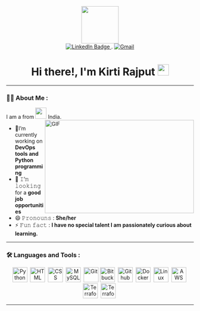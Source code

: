 <div id="header" align = "center">
  <img src="https://media1.giphy.com/media/OWgDiFQbtizpdLewE5/giphy.gif?cid=ecf05e4728q9o24rcoqs17c0dmt2nhl322esfrqw64x8mqk2&rid=giphy.gif&ct=g" width="100"/>
<div id="badges">
  <a href="https://github.com/KIRTI639">
    <img src="https://img.shields.io/badge/LinkedIn-blue?style=for-the-badge&logo=linkedin&logoColor=white" alt="LinkedIn Badge"/>
  </a>.
  <a href="mailto:kirtirajput63969@gmail.com">
    <img src="https://img.shields.io/badge/Gmail-D14836?style=for-the-badge&logo=gmail&logoColor=white" alt="Gmail"/>
  </a>
  <!-- <a href="https://vishalpande.github.io/#/">
    <img src="https://img.shields.io/badge/website-000000?style=for-the-badge&logo=About.me&logoColor=white" alt="website Badge"/>
  </a> -->
</div>

  <!-- <img src="https://komarev.com/ghpvc/?username=vishalpande&style=flat-square&color=blue" alt=""/> -->


  <h1>
     Hi there!, I'm Kirti Rajput
  <img src="https://media.giphy.com/media/hvRJCLFzcasrR4ia7z/giphy.gif" width="30px"/>
</h1>

</div>

</div>

---

### :woman_technologist: About Me :

I am a from <img src="https://media.giphy.com/media/WUlplcMpOCEmTGBtBW/giphy.gif" width="30">  India.
<img align="right" height="250" width="400" alt="GIF" src="https://media.tenor.com/AlUkiGkR2j8AAAAM/new-game-ahagon-umiko-programming.gif"/>

- 🔭I’m currently working on **DevOps tools and Python programming**
- 👯 𝙸’𝚖 𝚕𝚘𝚘𝚔𝚒𝚗𝚐 for a  **good job opportunities**
- 😄 𝙿𝚛𝚘𝚗𝚘𝚞𝚗𝚜 : **She/her**
- ⚡ 𝙵𝚞𝚗 𝚏𝚊𝚌𝚝 : **I have no special talent I am passionately curious about learning.**

---

### :hammer_and_wrench: Languages and Tools :
<div align="center">
  <img src="https://encrypted-tbn0.gstatic.com/images?q=tbn:ANd9GcSKsCW7l2-gdhxyZnQnVqVS4TLbjpDjPhJPW2XFuzg&s"title="Python" alt="Python" width="40" height="40"/>&nbsp;
 <img src="https://www.vectorlogo.zone/logos/w3_html5/w3_html5-icon.svg" title="HTML5" alt="HTML" width="40" height="40"/>&nbsp;
 <img src="https://cdn-icons-png.flaticon.com/512/5968/5968242.png" title="CSS" alt="CSS" width="40" height="40"/>&nbsp;
 <img src="https://www.vectorlogo.zone/logos/mysql/mysql-icon.svg" title="MySQL"  alt="MySQL" width="40" height="40"/>&nbsp;
 <img src="https://www.vectorlogo.zone/logos/git-scm/git-scm-icon.svg" title="Git" **alt="Git" width="40" height="40"/>
 <img src="https://cdn-icons-png.flaticon.com/512/6125/6125001.png" title="Bitbucket" alt="Bitbucket" width="40" height="40"/>&nbsp;
 <img src="https://github.githubassets.com/images/modules/logos_page/GitHub-Mark.png" title="Github" alt="Github" width="40" height="40"/>&nbsp;
 <img src="https://camo.githubusercontent.com/c8df4d3ef5efa270d3cf5ca04b70d29423ae8f91a12e61f44eed78d442f1c596/68747470733a2f2f73746f726167652e676f6f676c65617069732e636f6d2f646f776e6c6f61642f73746f726167652f76312f622f6d61636f732d69636f6e732e61707073706f742e636f6d2f6f2f69636f6e735f617070726f766564253246706e67253246313630353336343933323737385f446f636b65725f416c745f322e706e673f67656e65726174696f6e3d3136303533373936303030373430383026616c743d6d65646961" title="Docker" alt="Docker" width="40" height="40"/>&nbsp;
 <img src="https://cdn-icons-png.flaticon.com/512/6124/6124995.png"title="Linux" alt="Linux" width="40" height="40"/>&nbsp;
 <img src="https://www.vectorlogo.zone/logos/amazon_aws/amazon_aws-icon.svg" title="AWS" alt="AWS" width="40" height="40"/>&nbsp;
 <img src="https://icons-for-free.com/download-icon-Terraform-1329545833434920628_512.png" title="Terraform" alt="Terraform" width="40" height="40"/>&nbsp
 <img src="https://upload.wikimedia.org/wikipedia/commons/thumb/e/e9/Jenkins_logo.svg/1200px-Jenkins_logo.svg.png" title="Terraform" alt="Terraform" width="40" height="40"/>&nbsp
</div>



---

<!-- ### :fire: My Status :
<p align="center">
  <a href="#">
    <img
      align="center" src="https://github-readme-streak-stats.herokuapp.com?user=vishalpande&theme=onedark&date_format=M%20j%5B%2C%20Y%5D&dates=737373&ring=DD8484&fire=E25822&stroke=00000000&currStreakNum=DD0D4F&currStreakLabel=A6A6A6&border=00000000&background=161B22" />
  </a>
</p> -->



